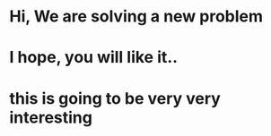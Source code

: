 # Hi, We are solving a new problem
# I hope, you will like it..
# this is going to be very very interesting
